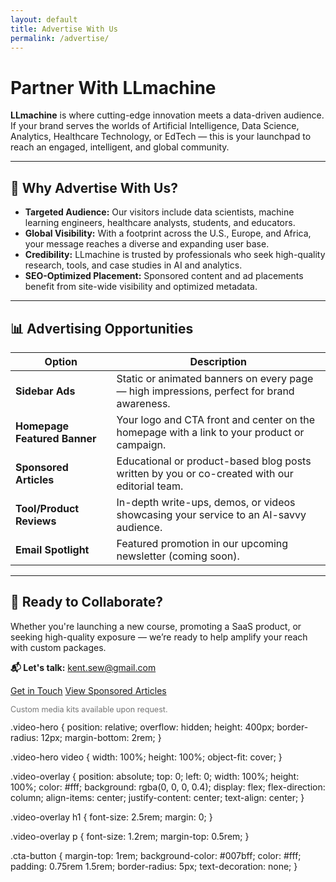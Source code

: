 ```yaml
---
layout: default
title: Advertise With Us
permalink: /advertise/
---
```


<h1>Partner With LLmachine</h1>

<p><strong>LLmachine</strong> is where cutting-edge innovation meets a data-driven audience. If your brand serves the worlds of Artificial Intelligence, Data Science, Analytics, Healthcare Technology, or EdTech — this is your launchpad to reach an engaged, intelligent, and global community.</p>

<hr>

<h2>🚀 Why Advertise With Us?</h2>

<ul>
  <li><strong>Targeted Audience:</strong> Our visitors include data scientists, machine learning engineers, healthcare analysts, students, and educators.</li>
  <li><strong>Global Visibility:</strong> With a footprint across the U.S., Europe, and Africa, your message reaches a diverse and expanding user base.</li>
  <li><strong>Credibility:</strong> LLmachine is trusted by professionals who seek high-quality research, tools, and case studies in AI and analytics.</li>
  <li><strong>SEO-Optimized Placement:</strong> Sponsored content and ad placements benefit from site-wide visibility and optimized metadata.</li>
</ul>

<hr>

<h2>📊 Advertising Opportunities</h2>

<table>
  <thead>
    <tr>
      <th>Option</th>
      <th>Description</th>
    </tr>
  </thead>
  <tbody>
    <tr>
      <td><strong>Sidebar Ads</strong></td>
      <td>Static or animated banners on every page — high impressions, perfect for brand awareness.</td>
    </tr>
    <tr>
      <td><strong>Homepage Featured Banner</strong></td>
      <td>Your logo and CTA front and center on the homepage with a link to your product or campaign.</td>
    </tr>
    <tr>
      <td><strong>Sponsored Articles</strong></td>
      <td>Educational or product-based blog posts written by you or co-created with our editorial team.</td>
    </tr>
    <tr>
      <td><strong>Tool/Product Reviews</strong></td>
      <td>In-depth write-ups, demos, or videos showcasing your service to an AI-savvy audience.</td>
    </tr>
    <tr>
      <td><strong>Email Spotlight</strong></td>
      <td>Featured promotion in our upcoming newsletter (coming soon).</td>
    </tr>
  </tbody>
</table>

<hr>

<h2>🤝 Ready to Collaborate?</h2>

<p>Whether you're launching a new course, promoting a SaaS product, or seeking high-quality exposure — we’re ready to help amplify your reach with custom packages.</p>

<p><strong>📬 Let's talk:</strong> <a href="mailto:kent.sew@gmail.com">kent.sew@gmail.com</a></p>

<p>
  <a href="/contact" class="cta-button">Get in Touch</a>
  <a href="/blog" class="cta-button outline">View Sponsored Articles</a>
</p>

<p style="font-size: 0.9em; color: #777;">Custom media kits available upon request.</p>
.video-hero {
  position: relative;
  overflow: hidden;
  height: 400px;
  border-radius: 12px;
  margin-bottom: 2rem;
}

.video-hero video {
  width: 100%;
  height: 100%;
  object-fit: cover;
}

.video-overlay {
  position: absolute;
  top: 0;
  left: 0;
  width: 100%;
  height: 100%;
  color: #fff;
  background: rgba(0, 0, 0, 0.4);
  display: flex;
  flex-direction: column;
  align-items: center;
  justify-content: center;
  text-align: center;
}

.video-overlay h1 {
  font-size: 2.5rem;
  margin: 0;
}

.video-overlay p {
  font-size: 1.2rem;
  margin-top: 0.5rem;
}

.cta-button {
  margin-top: 1rem;
  background-color: #007bff;
  color: #fff;
  padding: 0.75rem 1.5rem;
  border-radius: 5px;
  text-decoration: none;
}
